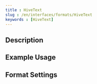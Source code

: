 ```yaml
---
title : HiveText
slug : /en/interfaces/formats/HiveText
keywords : [HiveText]
---
```


## Description

## Example Usage

## Format Settings